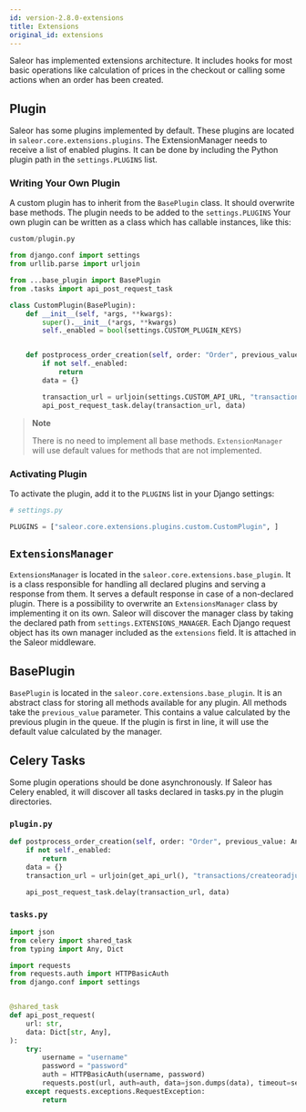 ```yaml
---
id: version-2.8.0-extensions
title: Extensions
original_id: extensions
---
```


Saleor has implemented extensions architecture. It includes hooks for most basic operations like calculation of prices in the checkout or calling some actions when an order has been created.


## Plugin

Saleor has some plugins implemented by default. These plugins are located in `saleor.core.extensions.plugins`. The ExtensionManager needs to receive a list of enabled plugins. It can be done by including the Python plugin path in the `settings.PLUGINS` list.


### Writing Your Own Plugin

A custom plugin has to inherit from the `BasePlugin` class. It should overwrite base methods. The plugin needs to be added to the `settings.PLUGINS` Your own plugin can be written as a class which has callable instances, like this:

```python
custom/plugin.py

from django.conf import settings
from urllib.parse import urljoin

from ...base_plugin import BasePlugin
from .tasks import api_post_request_task

class CustomPlugin(BasePlugin):
    def __init__(self, *args, **kwargs):
        super().__init__(*args, **kwargs)
        self._enabled = bool(settings.CUSTOM_PLUGIN_KEYS)


    def postprocess_order_creation(self, order: "Order", previous_value: Any):
        if not self._enabled:
            return
        data = {}

        transaction_url = urljoin(settings.CUSTOM_API_URL, "transactions/createoradjust")
        api_post_request_task.delay(transaction_url, data)
```

> **Note**
>
> There is no need to implement all base methods. `ExtensionManager` will use default values for methods that are not implemented.


### Activating Plugin

To activate the plugin, add it to the `PLUGINS` list in your Django settings:

```python
# settings.py

PLUGINS = ["saleor.core.extensions.plugins.custom.CustomPlugin", ]
```


## `ExtensionsManager`

`ExtensionsManager` is located in the `saleor.core.extensions.base_plugin`. It is a class responsible for handling all declared plugins and serving a response from them. It serves a default response in case of a non-declared plugin. There is a possibility to overwrite an `ExtensionsManager` class by implementing it on its own. Saleor will discover the manager class by taking the declared path from `settings.EXTENSIONS_MANAGER`. Each Django request object has its own manager included as the `extensions` field. It is attached in the Saleor middleware.


## BasePlugin

`BasePlugin` is located in the `saleor.core.extensions.base_plugin`. It is an abstract class for storing all methods available for any plugin. All methods take the `previous_value` parameter. This contains a value calculated by the previous plugin in the queue. If the plugin is first in line, it will use the default value calculated by the manager.


## Celery Tasks

Some plugin operations should be done asynchronously. If Saleor has Celery enabled, it will discover all tasks declared in tasks.py in the plugin directories.


### `plugin.py`

```python
def postprocess_order_creation(self, order: "Order", previous_value: Any):
    if not self._enabled:
        return
    data = {}
    transaction_url = urljoin(get_api_url(), "transactions/createoradjust")

    api_post_request_task.delay(transaction_url, data)
```


### `tasks.py`

```python
import json
from celery import shared_task
from typing import Any, Dict

import requests
from requests.auth import HTTPBasicAuth
from django.conf import settings


@shared_task
def api_post_request(
    url: str,
    data: Dict[str, Any],
):
    try:
        username = "username"
        password = "password"
        auth = HTTPBasicAuth(username, password)
        requests.post(url, auth=auth, data=json.dumps(data), timeout=settings.TIMEOUT)
    except requests.exceptions.RequestException:
        return
```